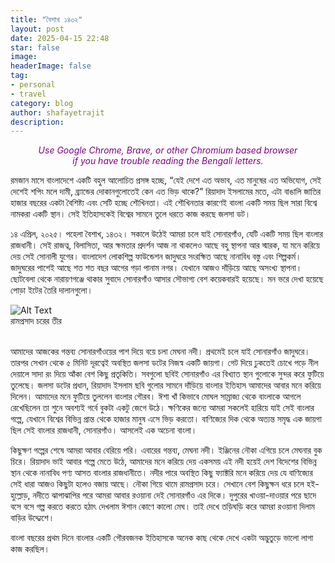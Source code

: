 ```yaml
---
title: "বৈশাখ ১৪৩২"
layout: post
date: 2025-04-15 22:48
star: false
image: 
headerImage: false
tag:
- personal
- travel 
category: blog
author: shafayetrajit
description: 
---
```


<p style="color:purple; text-align:center;"><em>Use Google Chrome, Brave, or other Chromium based browser <br>if you have trouble reading the Bengali letters.</em></p>

রমজান মাসে বাংলাদেশে একটি বহুল আলোচিত প্রসঙ্গ হচ্ছে, “যেই দেশে এত অভাব, এত মানুষের এত অভিযোগ, সেই দেশেই শপিং মলে দামী, ব্র্যান্ডের দোকানগুলোতেই কেন এত ভিড় থাকে?” রিয়াদাদ ইসলামের মতে, এটা বাঙালি জাতির হাজার বছরের একটা বৈশিষ্ট্য এবং সেটি হচ্ছে শৌখিনতা। এই শৌখিনতার কারণেই বাংলা একটি সময় ছিল সারা বিশ্বে নামকরা একটি স্থান। সেই ইতিহাসকেই বিশ্বের সামনে তুলে ধরতে কাজ করছে জলসা ডট। 

১৪ এপ্রিল, ২০২৫। পহেলা বৈশাখ, ১৪৩২। সকালে উঠেই আমরা চলে যাই সোনারগাঁও, যেটি একটি সময় ছিল বাংলার রাজধানী। সেই রাজত্ব, বিলাসিতা, আর ক্ষমতার প্রদর্শন আজ না থাকলেও আছে বহু স্থাপনা আর স্মারক, যা মনে করিয়ে দেয় সেই সোনালী যুগের। বাংলাদেশ লোকশিল্প ফাউন্ডেশন জাদুঘরে সংরক্ষিত আছে নানাবিধ বস্তু এবং শিল্পকর্ম। জাদুঘরের পাশেই আছে শত শত বছর আগের গড়া পানাম নগর। যেখানে আজও দাঁড়িয়ে আছে অসংখ্য স্থাপনা। ছোটবেলা থেকে নারায়ণগঞ্জে থাকার সুবাদে সোনারগাঁও আসার সৌভাগ্য বেশ কয়েকবারই হয়েছে। মন ভরে দেখা হয়েছে পোড়া ইটের তৈরি দালানগুলো। 

<img class="image" src="{{ site.url }}/assets/boishakh.jpg" alt="Alt Text">
<figcaption class="caption">রামপ্রসাদ চরের তীর</figcaption><br>

আমাদের আজকের গন্তব্য সোনারগাঁওয়ের পাশ দিয়ে বয়ে চলা মেঘনা নদী। প্রথমেই চলে যাই সোনারগাঁও জাদুঘরে। তারপর সেখান থেকে ৫ মিনিট দূরত্বেই অবস্থিত জলসা ডটের নিজস্ব একটি জায়গা। গেট দিয়ে ঢুকতেই চোখে পড়ে নীল দেয়ালে সাদা রং দিয়ে আঁকা বেশ কিছু প্রতৃকিতি। সবগুলো ছবিই সোনারগাঁও এর বিখ্যাত স্থান গুলোকে সুন্দর করে ফুটিয়ে তুলেছে। জলসা ডটের প্রধান, রিয়াদাদ ইসলাম ছবি গুলোর সামনে দাঁড়িয়ে বাংলার ইতিহাস আমাদের আবার মনে করিয়ে দিলেন। আমাদের মনে ফুটিয়ে তুললেন বাংলার গৌরব। ঈশা খাঁ কিভাবে মোঘল সাম্রাজ্য থেকে বাংলাকে আগলে রেখেছিলেন তা শুনে অবশ্যই গর্বে বুকটা একটু জেগে উঠে। ক্ষণিকের জন্যে আমরা সকলেই হারিয়ে যাই সেই বাংলার গল্পে, যেখানে বিশ্বের বিভিন্ন প্রান্ত থেকে হাজার মানুষ এসে ভিড় করতো। বাণিজ্যের দিক থেকে অত্যন্ত সমৃদ্ধ এক জায়গা ছিল সেই বাংলার রাজধানী, সোনারগাঁও। আসলেই এক অচেনা বাংলা। 

কিছুক্ষণ গল্পের শেষে আমরা আবার বেরিয়ে পরি। এবারের গন্তব্য, মেঘনা নদী। ইঞ্জিনের নৌকা এগিয়ে চলে মেঘনার বুক চিরে। রিয়াদাদ ভাই আবার গল্পে মেতে উঠে, আমাদের মনে করিয়ে দেয় একসময় এই নদী হয়েই দেশ বিদেশের বিভিন্ন স্থান থেকে নানাবিধ পণ্য আসত বাংলার রাজধানীতে। নদীর পারে অবস্থিত কিছু ফ্যাক্টরি মনে করিয়ে দেয় যে বাণিজ্যের সেই ধারা আজও কিছুটা হলেও বজায় আছে। 
নৌকা গিয়ে থামে রামপ্রসাদ চরে। সেখানে বেশ কিছুক্ষন ধরে চলে হই-হুল্লোড়, নদীতে ঝাপাঝাপির পরে আমরা আবার রওয়ানা দেই সোনারগাঁও এর দিকে। দুপুরের খাওয়া-দাওয়ার পরে ছাদে বসে বসে গল্প করতে করতে হঠাৎ দেখলাম ঈশান কোণে কালো মেঘ। তাই দেখে তড়িঘড়ি করে আমরা রওয়ানা দিলাম বাড়ির উদ্দ্যেশে। 

বাংলা বছরের প্রথম দিনে বাংলার একটি গৌরবজনক ইতিহাসকে অনেক কাছ থেকে দেখে একটা অদ্ভুতুড়ে ভালো লাগা কাজ করছিল। 
